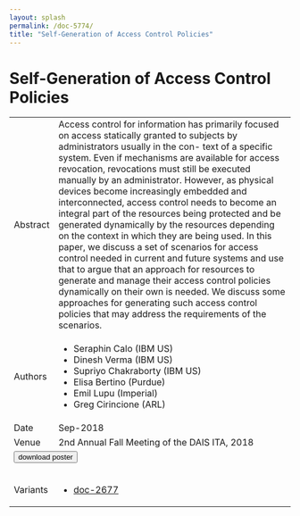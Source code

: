 ```yaml
---
layout: splash
permalink: /doc-5774/
title: "Self-Generation of Access Control Policies"
---
```


# Self-Generation of Access Control Policies

<table>
    <tbody>
    <tr>
        <td>Abstract</td>
        <td>Access control for information has primarily focused on access statically granted to subjects by administrators usually in the con- text of a specific system. Even if mechanisms are available for access revocation, revocations must still be executed manually by an administrator. However, as physical devices become increasingly embedded and interconnected, access control needs to become an integral part of the resources being protected and be generated dynamically by the resources depending on the context in which they are being used. In this paper, we discuss a set of scenarios for access control needed in current and future systems and use that to argue that an approach for resources to generate and manage their access control policies dynamically on their own is needed. We discuss some approaches for generating such access control policies that may address the requirements of the scenarios.</td>
    </tr>
    <tr>
        <td>Authors</td>
        <td>
            <ul>
                <li>Seraphin Calo (IBM US)</li>
                <li>Dinesh Verma (IBM US)</li>
                <li>Supriyo Chakraborty (IBM US)</li>
                <li>Elisa Bertino (Purdue)</li>
                <li>Emil Lupu (Imperial)</li>
                <li>Greg Cirincione (ARL)</li>
            </ul>
        </td>
    </tr>
    <tr>
        <td>Date</td>
        <td>Sep-2018</td>
    </tr>
    <tr>
        <td>Venue</td>
        <td>2nd Annual Fall Meeting of the DAIS ITA, 2018</td>
    </tr>
        <tr>
            <td colspan="2">
                <form method="get" action="https://dais-ita.org/sites/default/files/2535_poster.pdf">
                    <button type="submit">download poster</button>
                </form>
            </td>
        </tr>
        <tr>
            <td>Variants</td>
            <td>
                <ul>
                    <li><a href="${varId}">doc-2677</a></li>
                </ul>
            </td>
        </tr>
    </tbody>
</table>
